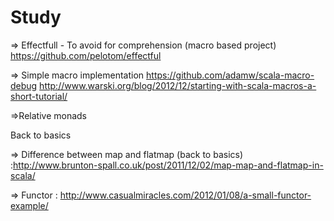 # Study

=> Effectfull - To avoid for comprehension (macro based project)
    https://github.com/pelotom/effectful
    
=> Simple macro implementation
   https://github.com/adamw/scala-macro-debug
   http://www.warski.org/blog/2012/12/starting-with-scala-macros-a-short-tutorial/
   
=>Relative monads


Back to basics

=> Difference between map and flatmap (back to basics) :http://www.brunton-spall.co.uk/post/2011/12/02/map-map-and-flatmap-in-scala/

=> Functor : http://www.casualmiracles.com/2012/01/08/a-small-functor-example/


